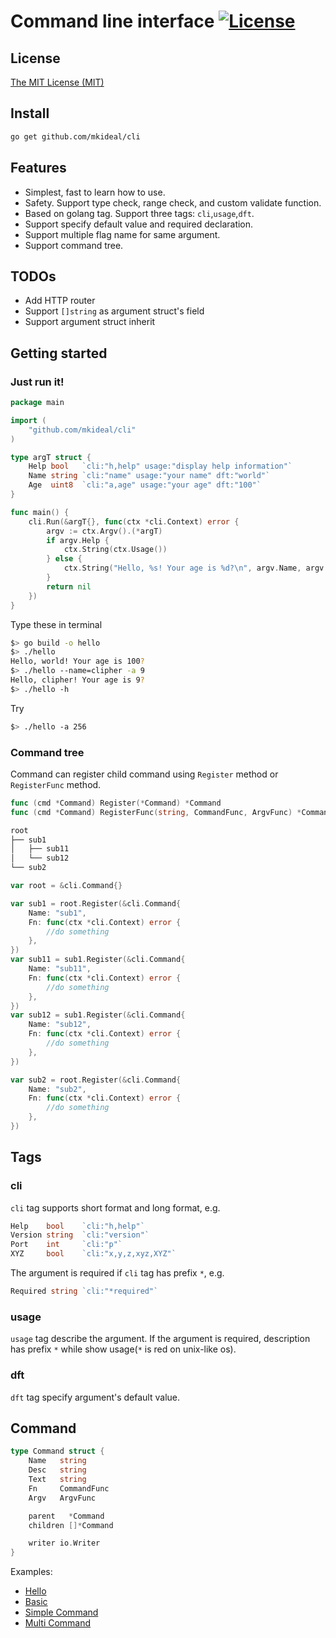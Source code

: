 # Command line interface [![License](http://img.shields.io/badge/license-mit-blue.svg?style=flat-square)](https://raw.githubusercontent.com/mkideal/cli/master/LICENSE)

## License

[The MIT License (MIT)](https://raw.githubusercontent.com/mkideal/cli/master/LICENSE)

## Install
```sh
go get github.com/mkideal/cli
```

## Features

* Simplest, fast to learn how to use.
* Safety. Support type check, range check, and custom validate function.
* Based on golang tag. Support three tags: `cli`,`usage`,`dft`.
* Support specify default value and required declaration.
* Support multiple flag name for same argument.
* Support command tree.

## TODOs
* Add HTTP router
* Support `[]string` as argument struct's field
* Support argument struct inherit

## Getting started

### Just run it!

```go
package main

import (
	"github.com/mkideal/cli"
)

type argT struct {
	Help bool   `cli:"h,help" usage:"display help information"`
	Name string `cli:"name" usage:"your name" dft:"world"`
	Age  uint8  `cli:"a,age" usage:"your age" dft:"100"`
}

func main() {
	cli.Run(&argT{}, func(ctx *cli.Context) error {
		argv := ctx.Argv().(*argT)
		if argv.Help {
			ctx.String(ctx.Usage())
		} else {
			ctx.String("Hello, %s! Your age is %d?\n", argv.Name, argv.Age)
		}
		return nil
	})
}
```

Type these in terminal
```sh
$> go build -o hello
$> ./hello
Hello, world! Your age is 100?
$> ./hello --name=clipher -a 9
Hello, clipher! Your age is 9?
$> ./hello -h
```

Try
```sh
$> ./hello -a 256
```

### Command tree

Command can register child command using `Register` method or `RegisterFunc` method.

```go
func (cmd *Command) Register(*Command) *Command
func (cmd *Command) RegisterFunc(string, CommandFunc, ArgvFunc) *Command
```

```sh
root
├── sub1
│   ├── sub11
│   └── sub12
└── sub2
```
	
```go
var root = &cli.Command{}

var sub1 = root.Register(&cli.Command{
	Name: "sub1",
	Fn: func(ctx *cli.Context) error {
		//do something
	},
})
var sub11 = sub1.Register(&cli.Command{
	Name: "sub11",
	Fn: func(ctx *cli.Context) error {
		//do something
	},
})
var sub12 = sub1.Register(&cli.Command{
	Name: "sub12",
	Fn: func(ctx *cli.Context) error {
		//do something
	},
})

var sub2 = root.Register(&cli.Command{
	Name: "sub2",
	Fn: func(ctx *cli.Context) error {
		//do something
	},
})
```

## Tags

### cli

`cli` tag supports short format and long format, e.g.

```go
Help    bool    `cli:"h,help"`
Version string  `cli:"version"`
Port    int     `cli:"p"`
XYZ     bool    `cli:"x,y,z,xyz,XYZ"` 
```

The argument is required if `cli` tag has prefix `*`, e.g.

```go
Required string `cli:"*required"`
```

### usage

`usage` tag describe the argument. If the argument is required, description has prefix `*` while show usage(`*` is red on unix-like os).

### dft
`dft` tag specify argument's default value.

## Command

```go
type Command struct {
	Name   string
	Desc   string
	Text   string
	Fn     CommandFunc
	Argv   ArgvFunc

	parent   *Command
	children []*Command

	writer io.Writer
}
```

Examples:

* [Hello](https://github.com/mkideal/cli/blob/master/examples/hello/main.go)
* [Basic](https://github.com/mkideal/cli/blob/master/examples/basic/main.go)
* [Simple Command](https://github.com/mkideal/cli/blob/master/examples/simple-command/main.go)
* [Multi Command](https://github.com/mkideal/cli/blob/master/examples/multi-command/main.go)
